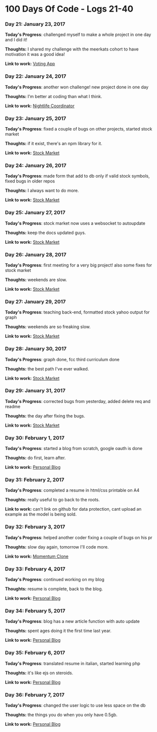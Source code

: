 # 100 Days Of Code - Logs 21-40

### Day 21: January 23, 2017

**Today's Progress**: challenged myself to make a whole project in one day and I did it!

**Thoughts:** I shared my challenge with the meerkats cohort to have motivation it was a good idea!

**Link to work:** [Voting App](https://github.com/Kornil/voting-app)

### Day 22: January 24, 2017

**Today's Progress**: another won challenge! new project done in one day

**Thoughts:** I'm better at coding than what I think.

**Link to work:** [Nightlife Coordinator](https://github.com/Kornil/nightlife-coordinator)


### Day 23: January 25, 2017

**Today's Progress**: fixed a couple of bugs on other projects, started stock market

**Thoughts:** if it exist, there's an npm library for it.

**Link to work:** [Stock Market](https://github.com/Kornil/stock-market)

### Day 24: January 26, 2017

**Today's Progress**: made form that add to db only if valid stock symbols, fixed bugs in older repos

**Thoughts:** I always want to do more.

**Link to work:** [Stock Market](https://github.com/Kornil/stock-market)

### Day 25: January 27, 2017

**Today's Progress**: stock market now uses a websocket to autoupdate

**Thoughts:** keep the docs updated guys.

**Link to work:** [Stock Market](https://github.com/Kornil/stock-market)

### Day 26: January 28, 2017

**Today's Progress**: first meeting for a very big project! also some fixes for stock market

**Thoughts:** weekends are slow.

**Link to work:** [Stock Market](https://github.com/Kornil/stock-market)

### Day 27: January 29, 2017

**Today's Progress**: teaching back-end, formatted stock yahoo output for graph

**Thoughts:** weekends are so freaking slow.

**Link to work:** [Stock Market](https://github.com/Kornil/stock-market)

### Day 28: January 30, 2017

**Today's Progress**: graph done, fcc third curriculum done

**Thoughts:** the best path I've ever walked.

**Link to work:** [Stock Market](https://github.com/Kornil/stock-market)

### Day 29: January 31, 2017

**Today's Progress**: corrected bugs from yesterday, added delete req and readme

**Thoughts:** the day after fixing the bugs.

**Link to work:** [Stock Market](https://github.com/Kornil/stock-market)


### Day 30: February 1, 2017

**Today's Progress**: started a blog from scratch, google oauth is done

**Thoughts:** do first, learn after.

**Link to work:** [Personal Blog](https://github.com/Kornil/personal-blog)

### Day 31: February 2, 2017

**Today's Progress**: completed a resume in html/css printable on A4

**Thoughts:** really useful to go back to the roots.

**Link to work:** can't link on github for data protection, cant upload an example as the model is being sold.

### Day 32: February 3, 2017

**Today's Progress**: helped another coder fixing a couple of bugs on his pr

**Thoughts:** slow day again, tomorrow I'll code more.

**Link to work:** [Momentum Clone](https://github.com/EuKats/momentum-clone)


### Day 33: February 4, 2017

**Today's Progress**: continued working on my blog

**Thoughts:** resume is complete, back to the blog.

**Link to work:** [Personal Blog](https://github.com/Kornil/personal-blog)

### Day 34: February 5, 2017

**Today's Progress**: blog has a new article function with auto update

**Thoughts:** spent ages doing it the first time last year.

**Link to work:** [Personal Blog](https://github.com/Kornil/personal-blog)

### Day 35: February 6, 2017

**Today's Progress**: translated resume in italian, started learning php

**Thoughts:** it's like ejs on steroids.

**Link to work:** [Personal Blog](https://github.com/Kornil/personal-blog)

### Day 36: February 7, 2017

**Today's Progress**: changed the user logic to use less space on the db

**Thoughts:** the things you do when you only have 0.5gb.

**Link to work:** [Personal Blog](https://github.com/Kornil/personal-blog)

